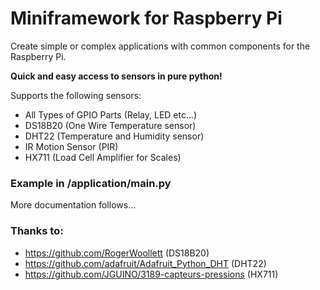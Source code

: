 # Miniframework for Raspberry Pi

Create simple or complex applications with common components for the Raspberry Pi.

**Quick and easy access to sensors in pure python!** 

Supports the following sensors:

- All Types of GPIO Parts (Relay, LED etc...)
- DS18B20 (One Wire Temperature sensor)
- DHT22 (Temperature and Humidity sensor)
- IR Motion Sensor (PIR)
- HX711 (Load Cell Amplifier for Scales)
 
 
 ### Example in /application/main.py
 
 More documentation follows...
            


### Thanks to:

- https://github.com/RogerWoollett (DS18B20)
- https://github.com/adafruit/Adafruit_Python_DHT (DHT22)
- https://github.com/JGUINO/3189-capteurs-pressions (HX711)
